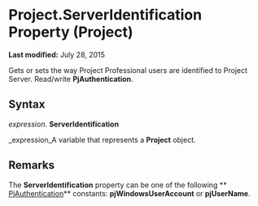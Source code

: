 
# Project.ServerIdentification Property (Project)

 **Last modified:** July 28, 2015

Gets or sets the way Project Professional users are identified to Project Server. Read/write  **PjAuthentication**.

## Syntax

 _expression_. **ServerIdentification**

 _expression_A variable that represents a  **Project** object.


## Remarks

The  **ServerIdentification** property can be one of the following ** [PjAuthentication](3af5efa4-a3a1-e233-adaa-b5f8a8ab94c1.md)** constants: **pjWindowsUserAccount** or **pjUserName**.

